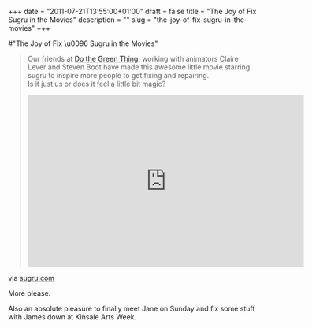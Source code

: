 +++
date = "2011-07-21T13:55:00+01:00"
draft = false
title = "The Joy of Fix Sugru in the Movies"
description = ""
slug = "the-joy-of-fix-sugru-in-the-movies"
+++

#"The Joy of Fix \u0096 Sugru in the Movies"


 <div class="posterous_bookmarklet_entry">
 <blockquote class="posterous_long_quote"><p>Our friends at <a href="http://www.dothegreenthing.com/blog">Do the Green Thing</a>, working with animators Claire Lever and Steven Boot have made this awesome little movie starring sugru to inspire more people to get fixing and repairing.<br />
Is it just us or does it feel a little bit magic?</p>
<p><iframe src="http://www.youtube.com/embed/gVynPRAecvU" allowfullscreen="" frameborder="0" height="349" width="560"></iframe></p></blockquote>

<div class="posterous_quote_citation">via <a href="http://sugru.com/blog/the-joy-of-fix/">sugru.com</a></div>
 <p>More please.
</p><p>Also an absolute pleasure to finally meet Jane on Sunday and fix some stuff with James down at Kinsale Arts Week.</p></div>
 